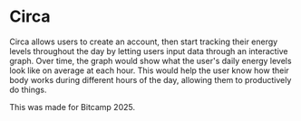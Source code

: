 # Circa
Circa allows users to create an account, then start tracking their energy levels throughout the day by letting users input data through an interactive graph. Over time, the graph would show what the user's daily energy levels look like on average at each hour. This would help the user know how their body works during different hours of the day, allowing them to productively do things.

This was made for Bitcamp 2025.